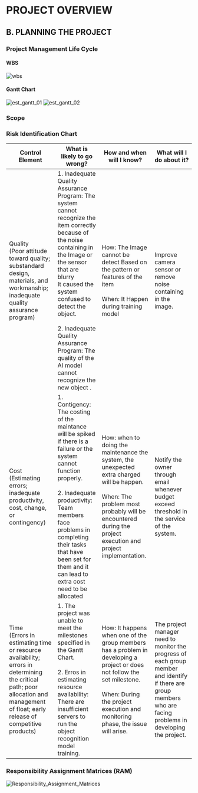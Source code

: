 # PROJECT OVERVIEW

## B. PLANNING THE PROJECT

### Project Management Life Cycle
#### WBS
![wbs](Assets/wbs.png)

#### Gantt Chart

![est_gantt_01](Assets/est_gantt_01.png)
![est_gantt_02](Assets/est_gantt_02.png)

### Scope

### Risk Identification Chart


| Control Element | What is likely to go wrong? | How and when will I know? | What will I do about it? |
|-----|----|-------|-----|
|Quality <br> (Poor attitude toward quality; substandard design, materials, and workmanship; inadequate quality assurance program)|1. Inadequate Quality Assurance Program: The system cannot recognize the item correctly because of the noise containing in the Image or the sensor that are blurry <br> It caused the system confused to detect the object. <br><br> 2. Inadequate Quality Assurance Program: The quality of the AI model cannot recognize the new object .  |How: The Image cannot be detect Based on the pattern or features of the item <br> <br> When: It Happen during training model|Improve camera sensor or remove noise containing in the image.|
|Cost <br> (Estimating errors; inadequate productivity, cost, change, or contingency)|1. Contigency: The costing of the maintance will be spiked if there is a failure or the system cannot function properly. <br><br> 2. Inadequate productivity: Team members face problems in completing their tasks that have been set for them and  it can lead to extra cost need to be allocated |How: when to doing the maintenance the system, the unexpected extra charged will be happen.<br><br>When: The problem most probably will be encountered during the project execution and project implementation.|Notify the owner through email whenever budget exceed threshold in the service of the system.
|Time <br> (Errors in estimating time or resource availability; errors in determining the critical path; poor allocation and management of float; early release of competitive products) | 1. The project was unable to meet the milestones specified in the Gantt Chart. <br><br> 2. Erros in estimating resource availability: There are insufficient servers to run the object recognition model training. |How: It happens when one of the group members has a problem in developing a project or does not follow the set milestone. <br><br> When: During the project execution and monitoring phase, the issue will arise.| The project manager need to monitor the progress of each group member and identify if there are group members who are facing problems in developing the project.|


### Responsibility Assignment Matrices (RAM)
![Responsibility_Assignment_Matrices](https://user-images.githubusercontent.com/121591281/211421691-67c87b88-29a7-4191-a2b7-6b1c3fecb6ae.png)
